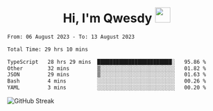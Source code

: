 
<h1 align="center"><b>Hi, I'm Qwesdy </b><img src="https://media.giphy.com/media/hvRJCLFzcasrR4ia7z/giphy.gif" width="35"></h1>



<!--
**Qwesdy/qwesdy** is a ✨ _special_ ✨ repository because its `README.md` (this file) appears on your GitHub profile.

Here are some ideas to get you started:

- 🔭 I’m currently working on ...
- 🌱 I’m currently learning ...
- 👯 I’m looking to collaborate on ...
- 🤔 I’m looking for help with ...
- 💬 Ask me about ...
- 📫 How to reach me: ...
- 😄 Pronouns: ...
- ⚡ Fun fact: ...

-------
-->


<!--START_SECTION:waka-->

```txt
From: 06 August 2023 - To: 13 August 2023

Total Time: 29 hrs 10 mins

TypeScript   28 hrs 29 mins  ████████████████████████░   95.86 %
Other        32 mins         ▒░░░░░░░░░░░░░░░░░░░░░░░░   01.82 %
JSON         29 mins         ▒░░░░░░░░░░░░░░░░░░░░░░░░   01.63 %
Bash         4 mins          ░░░░░░░░░░░░░░░░░░░░░░░░░   00.26 %
YAML         3 mins          ░░░░░░░░░░░░░░░░░░░░░░░░░   00.20 %
```

<!--END_SECTION:waka-->

![GitHub Streak](https://streak-stats.demolab.com?user=Qwesdy&theme=dark&hide_border=true)
